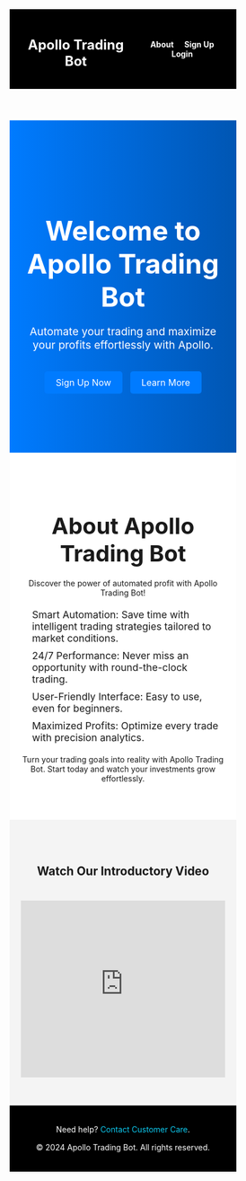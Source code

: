<!DOCTYPE html>
<html lang="en">
<head>
  <meta charset="UTF-8">
  <meta name="viewport" content="width=device-width, initial-scale=1.0">
  <title>Apollo Trading Bot</title>
  <style>
    /* General Styles */
    * {
      margin: 0;
      padding: 0;
      box-sizing: border-box;
    }

    body {
      font-family: Arial, sans-serif;
      color: #333;
      line-height: 1.6;
      background-color: #f9f9f9;
    }

    a {
      text-decoration: none;
      color: inherit;
    }

    button, a.button {
      padding: 10px 20px;
      color: white;
      background-color: #007bff;
      border: none;
      border-radius: 5px;
      cursor: pointer;
      font-size: 1rem;
      text-align: center;
      display: inline-block;
    }

    button:hover, a.button:hover {
      background-color: #0056b3;
    }

    h1, h2 {
      margin-bottom: 20px;
    }

    p {
      margin-bottom: 15px;
    }

    /* Navbar */
    .navbar {
      background-color: #000;
      color: white;
      padding: 15px 20px;
      display: flex;
      justify-content: space-between;
      align-items: center;
    }

    .navbar h1 {
      font-size: 1.5rem;
    }

    .navbar nav a {
      margin-left: 15px;
      color: white;
      font-weight: bold;
    }

    .navbar nav a:hover {
      text-decoration: underline;
    }

    /* Hero Section */
    .hero {
      background: linear-gradient(90deg, #007bff, #0056b3);
      padding: 100px 20px;
      text-align: center;
      color: white;
    }

    .hero h1 {
      font-size: 3rem;
      margin-bottom: 20px;
    }

    .hero p {
      font-size: 1.2rem;
      margin-bottom: 30px;
    }

    .hero .cta-buttons a {
      margin: 5px;
    }

    /* About Section */
    .about {
      background-color: #fff;
      padding: 50px 20px;
      text-align: center;
    }

    .about h2 {
      font-size: 2.5rem;
      margin-bottom: 20px;
    }

    .about ul {
      list-style: none;
      padding: 0;
      text-align: left;
      max-width: 600px;
      margin: 20px auto;
    }

    .about ul li {
      font-size: 1.1rem;
      margin-bottom: 10px;
      padding-left: 20px;
      position: relative;
    }

    .about ul li::before {
      content: "✅";
      position: absolute;
      left: 0;
      color: #007bff;
    }

    /* Video Section */
    .video {
      padding: 50px 20px;
      background-color: #f4f4f4;
      text-align: center;
    }

    .video iframe {
      max-width: 100%;
      border: none;
      margin-top: 20px;
    }

    /* Footer */
    footer {
      background-color: #000;
      color: white;
      text-align: center;
      padding: 20px 0;
    }

    footer a {
      color: #0dcaf0;
    }

    /* Responsive Design */
    @media (max-width: 768px) {
      .hero h1 {
        font-size: 2rem;
      }

      .hero p {
        font-size: 1rem;
      }

      .about ul {
        padding: 0 20px;
      }
    }
  </style>
</head>
<body>
  <!-- Navbar -->
  <header class="navbar">
    <h1>Apollo Trading Bot</h1>
    <nav>
      <a href="#about">About</a>
      <a href="https://apollobots.io/?id=TCSERJ" target="_blank">Sign Up</a>
      <a href="https://apollobots.io/login" target="_blank">Login</a>
    </nav>
  </header>

  <!-- Hero Section -->
  <section class="hero">
    <h1>Welcome to Apollo Trading Bot</h1>
    <p>Automate your trading and maximize your profits effortlessly with Apollo.</p>
    <div class="cta-buttons">
      <a href="https://apollobots.io/?id=TCSERJ" target="_blank" class="button">Sign Up Now</a>
      <a href="#about" class="button">Learn More</a>
    </div>
  </section>

  <!-- About Section -->
  <section id="about" class="about">
    <h2>About Apollo Trading Bot</h2>
    <p>Discover the power of automated profit with Apollo Trading Bot!</p>
    <ul>
      <li>Smart Automation: Save time with intelligent trading strategies tailored to market conditions.</li>
      <li>24/7 Performance: Never miss an opportunity with round-the-clock trading.</li>
      <li>User-Friendly Interface: Easy to use, even for beginners.</li>
      <li>Maximized Profits: Optimize every trade with precision analytics.</li>
    </ul>
    <p>Turn your trading goals into reality with Apollo Trading Bot. Start today and watch your investments grow effortlessly.</p>
  </section>

  <!-- Video Section -->
  <section class="video">
    <h2>Watch Our Introductory Video</h2>
    <iframe 
      width="560" 
      height="315" 
      src="https://www.youtube.com/embed/7CYkLisZ9FI?si=ZT5itE5HhymdG-6J" 
      title="Apollo Trading Bot Intro"
      allowfullscreen>
    </iframe>
  </section>

  <!-- Footer -->
  <footer>
    <p>Need help? <a href="https://wa.link/asy4t2" target="_blank">Contact Customer Care</a>.</p>
    <p>&copy; 2024 Apollo Trading Bot. All rights reserved.</p>
  </footer>
</body>
</html>
